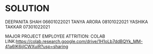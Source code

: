 # SOLUTION
DEEPANITA SHAH 06601022021
TANYA ARORA 08101022021
YASHIKA TAKKAR 07301022021

MAJOR PROJECT
EMPLOYEE ATTRITION:
COLAB LINK:https://colab.research.google.com/drive/1H1oLb7ddBQYk_MM-41a6IK6ijICWXuiR?usp=sharing
